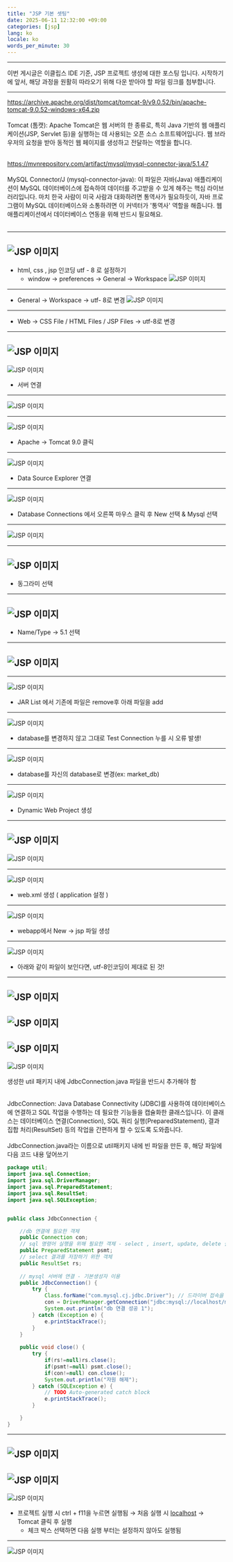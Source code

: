 ```yaml
---
title: "JSP 기본 셋팅"
date: 2025-06-11 12:32:00 +09:00
categories: [jsp]
lang: ko
locale: ko
words_per_minute: 30
---
```

-----

이번 게시글은 이클립스 IDE 기준, JSP 프로젝트 생성에 대한 포스팅 입니다. 시작하기에 앞서, 해당 과정을 원활히 따라오기 위해 다운 받아야 할 파일 링크를 첨부합니다.

-----

https://archive.apache.org/dist/tomcat/tomcat-9/v9.0.52/bin/apache-tomcat-9.0.52-windows-x64.zip
<br><br>
Tomcat (톰캣): Apache Tomcat은 웹 서버의 한 종류로, 특히 Java 기반의 웹 애플리케이션(JSP, Servlet 등)을 실행하는 데 사용되는 오픈 소스 소프트웨어입니다. 웹 브라우저의 요청을 받아 동적인 웹 페이지를 생성하고 전달하는 역할을 합니다.<br><br>

https://mvnrepository.com/artifact/mysql/mysql-connector-java/5.1.47
<br><br>
MySQL Connector/J (mysql-connector-java): 이 파일은 자바(Java) 애플리케이션이 MySQL 데이터베이스에 접속하여 데이터를 주고받을 수 있게 해주는 핵심 라이브러리입니다. 마치 한국 사람이 미국 사람과 대화하려면 통역사가 필요하듯이, 자바 프로그램이 MySQL 데이터베이스와 소통하려면 이 커넥터가 '통역사' 역할을 해줍니다. 웹 애플리케이션에서 데이터베이스 연동을 위해 반드시 필요해요.<br><br>

-----

![JSP 이미지](/assets/images/jsp/image.png)
-----

- html, css , jsp 인코딩 utf - 8 로 설정하기
    - window → preferences → General → Workspace
![JSP 이미지](/assets/images/jsp/image2.png)
-----

* General → Workspace → utf- 8로 변경
![JSP 이미지](/assets/images/jsp/image3.png)
-----

* Web → CSS File / HTML Files / JSP Files → utf-8로 변경

-----
![JSP 이미지](/assets/images/jsp/image4.png)
-----
![JSP 이미지](/assets/images/jsp/image5.png)
* 서버 연결

-----
![JSP 이미지](/assets/images/jsp/image6.png)

-----
![JSP 이미지](/assets/images/jsp/image7.png)

* Apache → Tomcat 9.0 클릭

-----
![JSP 이미지](/assets/images/jsp/image8.png)

* Data Source Explorer 연결

-----
![JSP 이미지](/assets/images/jsp/image9.png)

* Database Connections 에서 오른쪽 마우스 클릭 후 New 선택 & Mysql 선택

-----
![JSP 이미지](/assets/images/jsp/image10.png)


-----
![JSP 이미지](/assets/images/jsp/image11.png)
-----

* 동그라미 선택

-----
![JSP 이미지](/assets/images/jsp/image12.png)
-----
* Name/Type → 5.1 선택

-----
![JSP 이미지](/assets/images/jsp/image13.png)
-----


-----
![JSP 이미지](/assets/images/jsp/image14.png)

* JAR List 에서 기존에 파일은 remove후 아래 파일을 add

-----
![JSP 이미지](/assets/images/jsp/image15.png)

* database를 변경하지 않고 그대로 Test Connection 누를 시 오류 발생!

-----
![JSP 이미지](/assets/images/jsp/image16.png)
* database를 자신의 database로 변경(ex: market_db)

-----    
![JSP 이미지](/assets/images/jsp/image17.png)

- Dynamic Web Project 생성
-----  
![JSP 이미지](/assets/images/jsp/image18.png)
-----  
![JSP 이미지](/assets/images/jsp/image19.png)

-----  

![JSP 이미지](/assets/images/jsp/image20.png)
* web.xml 생성 ( application 설정 )

-----  
![JSP 이미지](/assets/images/jsp/image21.png)

* webapp에서 New → jsp 파일 생성

-----  
![JSP 이미지](/assets/images/jsp/image22.png)
* 아래와 같이 파일이 보인다면, utf-8인코딩이 제대로 된 것!

-----  
![JSP 이미지](/assets/images/jsp/image23.png)
-----  
![JSP 이미지](/assets/images/jsp/image24.png)
-----  
![JSP 이미지](/assets/images/jsp/image25.png)
-----  
![JSP 이미지](/assets/images/jsp/image26.png)

생성한 util 패키지 내에 JdbcConnection.java 파일을 반드시 추가해야 함<br><br>

JdbcConnection: Java Database Connectivity (JDBC)를 사용하여 데이터베이스에 연결하고 SQL 작업을 수행하는 데 필요한 기능들을 캡슐화한 클래스입니다. 이 클래스는 데이터베이스 연결(Connection), SQL 쿼리 실행(PreparedStatement), 결과 집합 처리(ResultSet) 등의 작업을 간편하게 할 수 있도록 도와줍니다.<br><br>
JdbcConnection.java라는 이름으로 util패키지 내에 빈 파일을 만든 후, 해당 파일에 다음 코드 내용 덮어쓰기<br>

```java
package util;
import java.sql.Connection;
import java.sql.DriverManager;
import java.sql.PreparedStatement;
import java.sql.ResultSet;
import java.sql.SQLException;


public class JdbcConnection {

	//db 연결에 필요한 객체
	public Connection con;
	// sql 명령어 실행을 위해 필요한 객체 - select , insert, update, delete 실행
	public PreparedStatement psmt;
	// select 결과를 저장하기 위한 객체
	public ResultSet rs;
	
	// mysql 서버에 연결 - 기본생성자 이용
	public JdbcConnection() {
		try {
			Class.forName("com.mysql.cj.jdbc.Driver"); // 드라이버 접속을 위해 class 파일 메모리에 로드 ( 객체 생성 )
			con = DriverManager.getConnection("jdbc:mysql://localhost/market_db", "root", "tlagustjr!23");
			System.out.println("db 연결 성공 1");
		} catch (Exception e) {
			e.printStackTrace();
		}
	}
	
	public void close() {
		try {
			if(rs!=null)rs.close();
			if(psmt!=null) psmt.close();
			if(con!=null) con.close();
			System.out.println("자원 해제");
		} catch (SQLException e) {
			// TODO Auto-generated catch block
			e.printStackTrace();
		}

	}
}
```

-----  
![JSP 이미지](/assets/images/jsp/image27.png)
-----  
![JSP 이미지](/assets/images/jsp/image28.png)
-----  
![JSP 이미지](/assets/images/jsp/image29.png)

- 프로젝트 실행 시 ctrl + f11을 누르면 실행됨 → 처음 실행 시 [localhost](http://localhost) → Tomcat 클릭 후 실행
    - 체크 박스 선택하면 다음 실행 부터는 설정하지 않아도 실행됨

-----  
![JSP 이미지](/assets/images/jsp/image30.png)